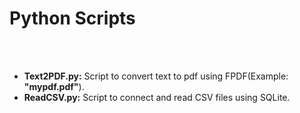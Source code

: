 <h1> Python Scripts </h1>
<br> <br>
<ul>
<li><strong>Text2PDF.py:</strong> Script to convert text to pdf using FPDF(Example: <strong>"mypdf.pdf"</strong>).</li>
<li><strong>ReadCSV.py:</strong> Script to connect and read CSV files using SQLite.</li>
